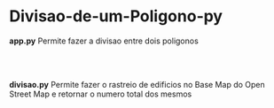 # Divisao-de-um-Poligono-py

<p><b>app.py</b> Permite fazer a divisao entre dois poligonos</p>
<br>
<br>
<p><b>divisao.py</b> Permite fazer o rastreio de edificios no Base Map do Open Street Map e retornar o numero total dos mesmos</p>

